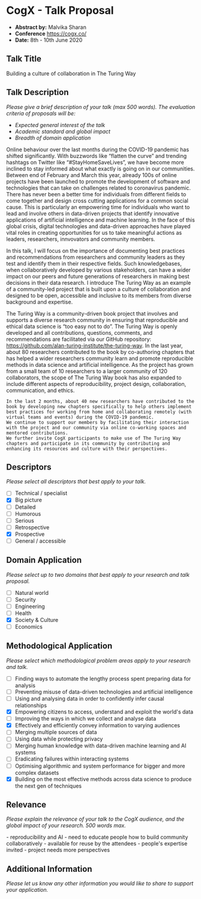 # CogX - Talk Proposal

- **Abstract by:** Malvika Sharan
- **Conference** https://cogx.co/
- **Date:** 8th - 10th June 2020

## Talk Title

Building a culture of collaboration in The Turing Way

## Talk Description

_Please give a brief description of your talk (max 500 words)._
_The evaluation criteria of proposals will be:_

- _Expected general interest of the talk_
- _Academic standard and global impact_
- _Breadth of domain application_

Online behaviour over the last months during the COVID-19 pandemic has shifted significantly. 
With buzzwords like “flatten the curve” and trending hashtags on Twitter like “#StayHomeSaveLives”, we have become more inclined to stay informed about what exactly is going on in our communities. 
Between end of February and March this year, already 100s of online projects have been launched to promote the development of software and technologies that can take on challenges related to coronavirus pandemic. 
There has never been a better time for individuals from different fields to come together and design cross cutting applications for a common social cause.
This is particularly an empowering time for individuals who want to lead and involve others in data-driven projects that identify innovative applications of artificial intelligence and machine learning.
In the face of this global crisis, digital technologies and data-driven approaches have played vital roles in creating opportunities for us to take meaningful actions as leaders, researchers, innvovators and community members.

In this talk, I will focus on the importance of documenting best practices and recommendations from researchers and community leaders as they test and identify them in their respective fields.
Such knowledgebases, when collaboratively developed by various stakeholders, can have a wider impact on our peers and future generations of researchers in making best decisions in their data research.
I introduce The Turing Way as an example of a community-led project that is built upon a culture of collaboration and designed to be open, accessible and inclusive to its members from diverse background and expertise. 

The Turing Way is a community-driven book project that involves and supports a diverse research community in ensuring that reproducible and ethical data science is “too easy not to do”.
The Turing Way is openly developed and all contributions, questions, comments, and recommendations are facilitated via our GitHub repository: https://github.com/alan-turing-institute/the-turing-way.
In the last year, about 80 researchers contributed to the book by co-authoring chapters that has helped a wider researchers community learn and promote reproducible methods in data science and artificial intelligence.
As the project has grown from a small team of 10 researchers to a larger community of 120 collaborators, the scope of The Turing Way book has also expanded to include different aspects of reproducibility, project design, collaboration, communication, and ethics. 

```Adapt
In the last 2 months, about 40 new researchers have contributed to the book by developing new chapters specifically to help others implement best practices for working from home and collaborating remotely (with virtual teams and events) during the COVID-19 pandemic.
We continue to support our members by facilitating their interaction with the project and our community via online co-working spaces and mentored contributions.
We further invite CogX participants to make use of The Turing Way chapters and participate in its community by contributing and enhancing its resources and culture with their perspectives.
```

## Descriptors

_Please select all descriptors that best apply to your talk._

- [ ] Technical / specialist
- [x] Big picture
- [ ] Detailed
- [ ] Humorous
- [ ] Serious
- [ ] Retrospective
- [x] Prospective
- [ ] General / accessible

## Domain Application

_Please select up to two domains that best apply to your research and talk proposal._

- [ ] Natural world
- [ ] Security
- [ ] Engineering
- [ ] Health
- [x] Society & Culture
- [ ] Economics

## Methodological Application

_Please select which methodological problem areas apply to your research and talk._

- [ ] Finding ways to automate the lengthy process spent preparing data for analysis
- [ ] Preventing misuse of data-driven technologies and artificial intelligence
- [ ] Using and analysing data in order to confidently infer causal relationships
- [x] Empowering citizens to access, understand and exploit the world's data
- [ ] Improving the ways in which we collect and analyse data
- [x] Effectively and efficiently convey information to varying audiences
- [ ] Merging multiple sources of data
- [ ] Using data while protecting privacy
- [ ] Merging human knowledge with data-driven machine learning and AI systems
- [ ] Eradicating failures within interacting systems
- [ ] Optimising algorithmic and system performance for bigger and more complex datasets
- [x] Building on the most effective methods across data science to produce the next gen of techniques

## Relevance

_Please explain the relevance of your talk to the CogX audience, and the global impact of your research._
_500 words max._

<TBA>
- reproducibility and AI
- need to educate people how to build community collaboratively
- available for reuse by the attendees  
- people's expertise invited
- project needs more perspectives  

## Additional Information

_Please let us know any other information you would like to share to support your application._
